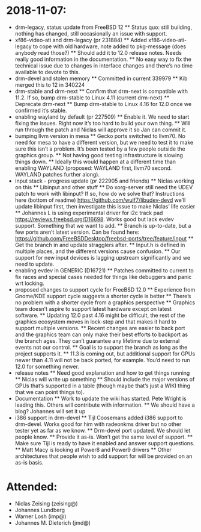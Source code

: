 # 2018-11-07:
 * drm-legacy, status update from FreeBSD 12
 ** Status quo: still building, nothing has changed, still occasionally an issue with support.
 * xf86-video-ati and drm-legacy (pr 231884)
 ** Added xf86-video-ati-legacy to cope with old hardware, note added to pkg-message (does anybody read those?)
 ** Should add it to 12.0 release notes. Needs really good information in the documentation.
 ** No easy way to fix the technical issue due to changes in interface changes and there’s no time available to devote to this.
 * drm-devel and stolen memory
 ** Committed in current 339979
 ** Kib merged this to 12 in 340224
 * drm-stable and drm-next
 ** Confirm that drm-next is compatible with 11.2. If so, bump drm-stable to Linux 4.11 (current drm-next)
 ** Deprecate drm-next
 ** Bump drm-stable to Linux 4.16 for 12.0 once we confirmed it’s stable.
 * enabling wayland by default (pr 227509)
 ** Enable it. We need to start fixing the issues. Right now it’s too hard to build your own thing.
 ** Will run through the patch and Niclas will approve it so Jan can commit it.
 * bumping llvm version in mesa
 ** Gecko ports switched to llvm70. No need for mesa to have a different version, but we need to test it to make sure this isn’t a problem. It’s been tested by a few people outside the graphics group.
 ** Not having good testing infrastructure is slowing things down.
 ** Ideally this would happen at a different time than enabling WAYLAND (proposed: WAYLAND first, llvm70 second. WAYLAND patches further along).
 * input stack - progress update (pr 222905 and friends)
 ** Niclas working on this
 ** Libinput and other stuff
 ** Do xorg-server still need the UDEV patch to work with libinput? If so, how do we solve that? Instructions here (bottom of readme) https://github.com/wulf7/libudev-devd we’ll update libinput first, then investigate this issue to make Niclas’ life easier
 ** Johannes L is using experimental driver for i2c track pad https://reviews.freebsd.org/D16698. Works good but lack evdev support. Something that we want to add.
 ** Branch is up-to-date, but a few ports aren’t latest version. Can be found here: https://github.com/FreeBSDDesktop/freebsd-ports/tree/feature/input
 ** Get the branch in and update stragglers after.
 ** Input.h is defined in multiple places, and the different versions cause confusion.
 ** Our support for new input devices is lagging upstream significantly and we need to update.
 * enabling evdev in GENERIC (D16721)
 ** Patches committed to current to fix races and special cases needed for things like debuggers and panic wrt locking.
 * proposed changes to support cycle for FreeBSD 12.0
 ** Experience from Gnome/KDE support cycle suggests a shorter cycle is better
 ** There’s no problem with a shorter cycle from a graphics perspective
 ** Graphics team doesn’t aspire to support latest hardware except on latest software.
 ** Updating 12.0 past 4.16 might be difficult, the rest of the graphics ecosystem moves in lock-step and that makes it hard to support multiple versions.
 ** Recent changes are easier to back port and the graphics team can only make their best efforts to backport as the branch ages. They can’t guarantee any lifetime due to external events not our control.
 ** Goal is to support the branch as long as the project supports it.
 ** 11.3 is coming out, but additional support for GPUs newer than 4.11 will not be back ported, for example. You’d need to run 12.0 for something newer.
 * release notes
 ** Need good explanation and how to get things running
 ** Niclas will write up something
 ** Should include the major versions of GPUs that’s supported in a table (though maybe that’s just a WIKI thing that we can point things to).
 * Documentation
 ** Work to update the wiki has started. Pete Wright is leading this. Others will contribute with information.
 ** We should have a blog? Johannes will set it up
 * i386 support in drm-devel
 ** Tijl Coosemans added i386 support to drm-devel. Works good for him with radeonkms driver but no other tester yet as far as we know.
 ** Drm-devel port updated. We should let people know.
 ** Provide it as-is. Won’t get the same level of support.
 ** Make sure Tijl is ready to have it enabled and answer support questions.
 ** Matt Macy is looking at Power8 and Power9 drivers
 ** Other architectures that people wish to add support for will be provided on an as-is basis.
# Attended:
 * Niclas Zeising (zeising@)
 * Johannes Lundberg
 * Warner Losh (imp@)
 * Johannes M. Dieterich (jmd@)

